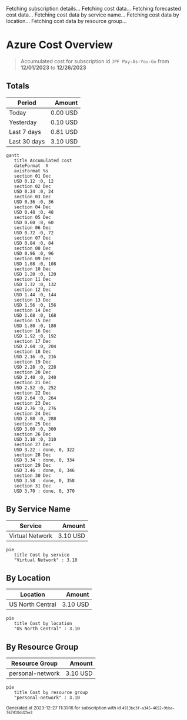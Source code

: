 Fetching subscription details...
Fetching cost data...
Fetching forecasted cost data...
Fetching cost data by service name...
Fetching cost data by location...
Fetching cost data by resource group...
# Azure Cost Overview

> Accumulated cost for subscription id `JPF Pay-As-You-Go` from **12/01/2023** to **12/26/2023**

## Totals

|Period|Amount|
|---|---:|
|Today|0.00 USD|
|Yesterday|0.10 USD|
|Last 7 days|0.81 USD|
|Last 30 days|3.10 USD|

```mermaid
gantt
   title Accumulated cost
   dateFormat  X
   axisFormat %s
   section 01 Dec
   USD 0.12 :0, 12
   section 02 Dec
   USD 0.24 :0, 24
   section 03 Dec
   USD 0.36 :0, 36
   section 04 Dec
   USD 0.48 :0, 48
   section 05 Dec
   USD 0.60 :0, 60
   section 06 Dec
   USD 0.72 :0, 72
   section 07 Dec
   USD 0.84 :0, 84
   section 08 Dec
   USD 0.96 :0, 96
   section 09 Dec
   USD 1.08 :0, 108
   section 10 Dec
   USD 1.20 :0, 120
   section 11 Dec
   USD 1.32 :0, 132
   section 12 Dec
   USD 1.44 :0, 144
   section 13 Dec
   USD 1.56 :0, 156
   section 14 Dec
   USD 1.68 :0, 168
   section 15 Dec
   USD 1.80 :0, 180
   section 16 Dec
   USD 1.92 :0, 192
   section 17 Dec
   USD 2.04 :0, 204
   section 18 Dec
   USD 2.16 :0, 216
   section 19 Dec
   USD 2.28 :0, 228
   section 20 Dec
   USD 2.40 :0, 240
   section 21 Dec
   USD 2.52 :0, 252
   section 22 Dec
   USD 2.64 :0, 264
   section 23 Dec
   USD 2.76 :0, 276
   section 24 Dec
   USD 2.88 :0, 288
   section 25 Dec
   USD 3.00 :0, 300
   section 26 Dec
   USD 3.10 :0, 310
   section 27 Dec
   USD 3.22 : done, 0, 322
   section 28 Dec
   USD 3.34 : done, 0, 334
   section 29 Dec
   USD 3.46 : done, 0, 346
   section 30 Dec
   USD 3.58 : done, 0, 358
   section 31 Dec
   USD 3.70 : done, 0, 370
```

## By Service Name

|Service|Amount|
|---|---:|
|Virtual Network|3.10 USD|

```mermaid
pie
   title Cost by service
   "Virtual Network" : 3.10
```

## By Location

|Location|Amount|
|---|---:|
|US North Central|3.10 USD|

```mermaid
pie
   title Cost by location
   "US North Central" : 3.10
```

## By Resource Group

|Resource Group|Amount|
|---|---:|
|personal-network|3.10 USD|

```mermaid
pie
   title Cost by resource group
   "personal-network" : 3.10
```

<sup>Generated at 2023-12-27 11:31:16 for subscription with id `4913be3f-a345-4652-9bba-767418dd25e3`</sup>
